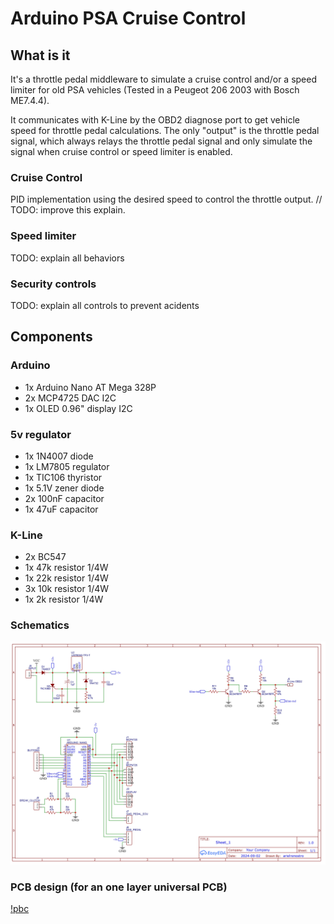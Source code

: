 # Arduino PSA Cruise Control

## What is it
It's a throttle pedal middleware to simulate a cruise control and/or a speed limiter for old PSA vehicles (Tested in a Peugeot 206 2003 with Bosch ME7.4.4).

It communicates with K-Line by the OBD2 diagnose port to get vehicle speed for throttle pedal calculations. The only "output" is the throttle pedal signal, which always relays the throttle pedal signal and only simulate the signal when cruise control or speed limiter is enabled.

### Cruise Control
PID implementation using the desired speed to control the throttle output. // TODO: improve this explain.

### Speed limiter
TODO: explain all behaviors

### Security controls
TODO: explain all controls to prevent acidents

## Components
### Arduino
- 1x Arduino Nano AT Mega 328P
- 2x MCP4725 DAC I2C
- 1x OLED 0.96" display I2C

### 5v regulator
- 1x 1N4007 diode
- 1x LM7805 regulator
- 1x TIC106 thyristor
- 1x 5.1V zener diode
- 2x 100nF capacitor
- 1x 47uF capacitor

### K-Line
- 2x BC547
- 1x 47k resistor 1/4W
- 1x 22k resistor 1/4W
- 3x 10k resistor 1/4W
- 1x 2k resistor 1/4W


### Schematics
![schematics](./docs/schematics.jpg)

### PCB design (for an one layer universal PCB)
[!pbc](./docs/board-design.jpg)